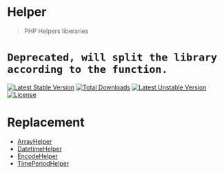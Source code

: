 Helper
===

> PHP Helpers liberaries

# `Deprecated, will split the library according to the function.`

[![Latest Stable Version](https://poser.pugx.org/marshung/helper/v/stable)](https://packagist.org/packages/marshung/helper) [![Total Downloads](https://poser.pugx.org/marshung/helper/downloads)](https://packagist.org/packages/marshung/helper) [![Latest Unstable Version](https://poser.pugx.org/marshung/helper/v/unstable)](https://packagist.org/packages/marshung/helper) [![License](https://poser.pugx.org/marshung/helper/license)](https://packagist.org/packages/marshung/helper)

# Replacement
- [ArrayHelper](https://github.com/marshung24/ArrayHelper)
- [DatetimeHelper](https://github.com/marshung24/DatetimeHelper)
- [EncodeHelper](https://github.com/marshung24/EncodeHelper)
- [TimePeriodHelper](https://github.com/marshung24/TimePeriodHelper)


